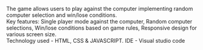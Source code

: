 The game allows users to play against the computer
implementing random computer selection and win/lose
conditions. <br/>
Key features: Single player mode against the computer,
Random computer selections, Win/lose conditions based on
game rules, Responsive design for various screen size. <br/>
Technology used - HTML, CSS & JAVASCRIPT.
IDE - Visual studio code
